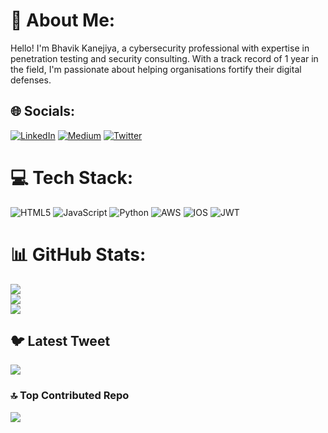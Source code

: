 # 💫 About Me:
Hello! I'm Bhavik Kanejiya, a cybersecurity professional with expertise in penetration testing and security consulting. With a track record of 1 year in the field, I'm passionate about helping organisations fortify their digital defenses.

## 🌐 Socials:
[![LinkedIn](https://img.shields.io/badge/LinkedIn-%230077B5.svg?logo=linkedin&logoColor=white)](https://www.linkedin.com/in/bhavik-kanejiya/) [![Medium](https://img.shields.io/badge/Medium-12100E?logo=medium&logoColor=white)](https://medium.com/@bhavikkanejiya) [![Twitter](https://img.shields.io/badge/Twitter-%231DA1F2.svg?logo=Twitter&logoColor=white)](https://twitter.com/bhavik_kanejiya) 

# 💻 Tech Stack:
![HTML5](https://img.shields.io/badge/html5-%23E34F26.svg?style=for-the-badge&logo=html5&logoColor=white) ![JavaScript](https://img.shields.io/badge/javascript-%23323330.svg?style=for-the-badge&logo=javascript&logoColor=%23F7DF1E) ![Python](https://img.shields.io/badge/python-3670A0?style=for-the-badge&logo=python&logoColor=ffdd54) ![AWS](https://img.shields.io/badge/AWS-%23FF9900.svg?style=for-the-badge&logo=amazon-aws&logoColor=white) ![IOS](https://img.shields.io/badge/IOS-%2320232a.svg?style=for-the-badge&logo=apple&logoColor=white) ![JWT](https://img.shields.io/badge/JWT-black?style=for-the-badge&logo=JSON%20web%20tokens)

# 📊 GitHub Stats:
![](https://github-readme-stats.vercel.app/api?username=bhavik-kanejiya&theme=dark&hide_border=false&include_all_commits=false&count_private=false)<br/>
![](https://github-readme-streak-stats.herokuapp.com/?user=bhavik-kanejiya&theme=dark&hide_border=false)<br/>
![](https://github-readme-stats.vercel.app/api/top-langs/?username=bhavik-kanejiya&theme=dark&hide_border=false&include_all_commits=false&count_private=false&layout=compact)

## 🐦 Latest Tweet
![](https://gtce.itsvg.in/api?username=bhavik_kanejiya)

### 🔝 Top Contributed Repo
![](https://github-contributor-stats.vercel.app/api?username=bhavik-kanejiya&limit=5&theme=dark&combine_all_yearly_contributions=true)

<!-- Proudly created with GPRM ( https://gprm.itsvg.in ) -->
